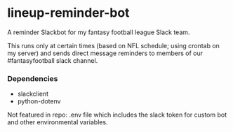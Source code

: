 # lineup-reminder-bot
A reminder Slackbot for my fantasy football league Slack team.

This runs only at certain times (based on NFL schedule; using crontab on my server) and sends direct message reminders to members of our #fantasyfootball slack channel.

### Dependencies
* slackclient
* python-dotenv

Not featured in repo: .env file which includes the slack token for custom bot and other environmental variables.